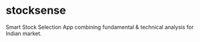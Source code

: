 # stocksense
Smart Stock Selection App combining fundamental &amp; technical analysis for Indian market.
